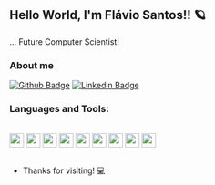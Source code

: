 ## Hello World, I'm Flávio Santos!! 🪐

... Future Computer Scientist!

### About me 

[![Github Badge](https://img.shields.io/badge/-Github-000?style=flat-square&logo=Github&logoColor=white&link=https://github.com/flaviorss)](https://github.com/flaviorss)
[![Linkedin Badge](https://img.shields.io/badge/-LinkedIn-blue?style=flat-square&logo=Linkedin&logoColor=white&link=Lhttps://www.linkedin.com/in/flávio-rodrigo-silveira-santos-799428209/)](https://www.linkedin.com/in/flávio-rodrigo-silveira-santos-799428209/)

### Languages and Tools:

<!-- ![Flavio GitHub stats](https://github-readme-stats.vercel.app/api?username=flaviorss&show_icons=true&theme=radical)
![Top Langs](https://github-readme-stats.vercel.app/api/top-langs/?username=flaviorss&layout=compact&show_icons=true&theme=radical) -->

<div style="display: inline_block"><br>
  <img align="center" height="25" src="https://img.shields.io/badge/C-00599C?style=for-the-badge&logo=c&logoColor=white">
  <img align="center" height="25" src="https://img.shields.io/badge/C%23-239120?style=for-the-badge&logo=c-sharp&logoColor=white">
  <img align="center" height="25" src="https://img.shields.io/badge/C%2B%2B-00599C?style=for-the-badge&logo=c%2B%2B&logoColor=white">
  <img align="center" height="25" src="https://img.shields.io/badge/HTML5-E34F26?style=for-the-badge&logo=html5&logoColor=white">
  <img align="center" height="25" src="https://img.shields.io/badge/CSS3-1572B6?style=for-the-badge&logo=css3&logoColor=white">
  <img align="center" height="25" src="https://img.shields.io/badge/JavaScript-323330?style=for-the-badge&logo=javascript&logoColor=F7DF1E">
  <img align="center" height="25" src="https://img.shields.io/badge/PHP-777BB4?style=for-the-badge&logo=php&logoColor=white">
  <img align="center" height="25" src="https://img.shields.io/badge/Java-ED8B00?style=for-the-badge&logo=java&logoColor=white">
  <img align="center" height="25" src="https://img.shields.io/badge/MySQL-005C84?style=for-the-badge&logo=mysql&logoColor=white">
</div><br>

- Thanks for visiting! 💻
